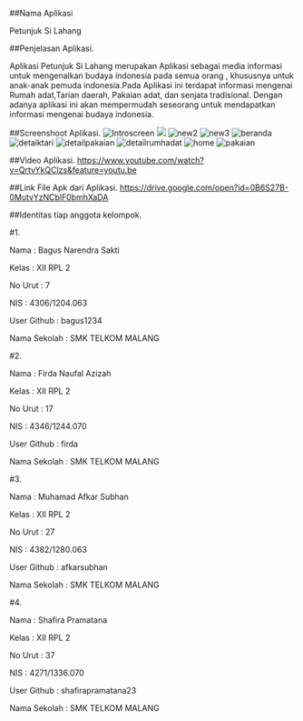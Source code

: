 ##Nama Aplikasi 

Petunjuk Si Lahang

##Penjelasan Aplikasi.

Aplikasi Petunjuk Si Lahang merupakan Aplikasi sebagai media informasi untuk mengenalkan budaya indonesia 
pada semua orang , khususnya untuk anak-anak pemuda indonesia.Pada Aplikasi ini terdapat informasi
mengenai Rumah adat,Tarian daerah, Pakaian adat, dan senjata tradisional. Dengan adanya aplikasi ini akan
mempermudah seseorang untuk mendapatkan informasi mengenai budaya indonesia.

##Screenshoot Aplikasi.
![Introscreen](https://cloud.githubusercontent.com/assets/15699471/20464070/257555d2-af73-11e6-8950-b82b18c1281c.JPG)
![](https://cloud.githubusercontent.com/assets/15699471/20464069/25751c7a-af73-11e6-8dc7-3b16d6c68216.JPG)
![new2](https://cloud.githubusercontent.com/assets/15699471/20464072/27b7174a-af73-11e6-9f96-b9b5b7533544.JPG)
![new3](https://cloud.githubusercontent.com/assets/15699471/20464071/27b3a830-af73-11e6-8a94-e96874160a7e.JPG)
![beranda](https://cloud.githubusercontent.com/assets/21327058/20463597/8318fbd0-af69-11e6-98cd-cc1eb9393ff5.JPG)
![detaiktari](https://cloud.githubusercontent.com/assets/21327058/20463598/87258a18-af69-11e6-8743-69e2fc9f0f28.JPG)
![detailpakaian](https://cloud.githubusercontent.com/assets/21327058/20463600/8cfed552-af69-11e6-938c-14424f2d854e.JPG)
![detailrumhadat](https://cloud.githubusercontent.com/assets/21327058/20463602/91e06216-af69-11e6-859a-ec5073298026.JPG)
![home](https://cloud.githubusercontent.com/assets/21327058/20463605/9599264a-af69-11e6-81da-eafebbcc877d.JPG)
![pakaian](https://cloud.githubusercontent.com/assets/21327058/20463606/9ae3503a-af69-11e6-88fb-4f742413b82e.JPG)


##Video Aplikasi.
https://www.youtube.com/watch?v=QrtvYkQClzs&feature=youtu.be

##Link File Apk dari Aplikasi.
https://drive.google.com/open?id=0B6S27B-0MutvYzNCblF0bmhXaDA



##Identitas tiap anggota kelompok.

#1.

Nama         : Bagus Narendra Sakti

Kelas        : XII RPL 2

No Urut      : 7

NIS          : 4306/1204.063

User Github   : bagus1234

Nama Sekolah  : SMK TELKOM MALANG

#2.

Nama         : Firda Naufal Azizah

Kelas        : XII RPL 2

No Urut      : 17

NIS          : 4346/1244.070

User Github   : firda

Nama Sekolah  : SMK TELKOM MALANG

#3.

Nama         : Muhamad Afkar Subhan

Kelas        : XII RPL 2

No Urut      : 27

NIS          : 4382/1280.063

User Github   : afkarsubhan

Nama Sekolah  : SMK TELKOM MALANG

#4.

Nama         : Shafira Pramatana

Kelas        : XII RPL 2

No Urut      : 37

NIS          : 4271/1336.070

User Github   : shafirapramatana23

Nama Sekolah  : SMK TELKOM MALANG
